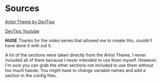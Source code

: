 # Sources

[Artist Theme by DevTips](https://github.com/DevTips/Artists-Theme)

[DevTips Youtube](https://www.youtube.com/user/DevTipsForDesigners)

**HUGE** Thanks for the video series that allowed me to create this, couldn't have done it with out it.

A lot of the sections were taken directly from the Artist Theme, I never included all of them because I never intended to use them myself. However, I'm sure you can grab the other sections not included to use them without too much hassle. You might have to change variable names and add a section in the config files.
